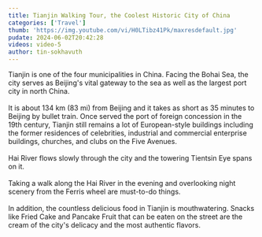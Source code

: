 ```yaml
---
title: Tianjin Walking Tour, the Coolest Historic City of China
categories: ['Travel']
thumb: 'https://img.youtube.com/vi/H0LTibz41Pk/maxresdefault.jpg'
pudate: 2024-06-02T20:42:28
videos: video-5
author: tin-sokhavuth
---
```

<!--src/content/posts/p-5.md-->

Tianjin is one of the four municipalities in China. Facing the Bohai Sea, the city serves as Beijing's vital gateway to the sea as well as the largest port city in north China. 
<br/>
<br/>
It is about 134 km (83 mi) from Beijing and it takes as short as 35 minutes to Beijing by bullet train. Once served the port of foreign concession in the 19th century, Tianjin still remains a lot of European-style buildings including the former residences of celebrities, industrial and commercial enterprise buildings, churches, and clubs on the Five Avenues.
<br/>
<br/>
Hai River flows slowly through the city and the towering Tientsin Eye spans on it. 
<br/>
<br/>
Taking a walk along the Hai River in the evening and overlooking night scenery from the Ferris wheel are must-to-do things. 
<br/>
<br/>
In addition, the countless delicious food in Tianjin is mouthwatering. Snacks like Fried Cake and Pancake Fruit that can be eaten on the street are the cream of the city's delicacy and the most authentic flavors.